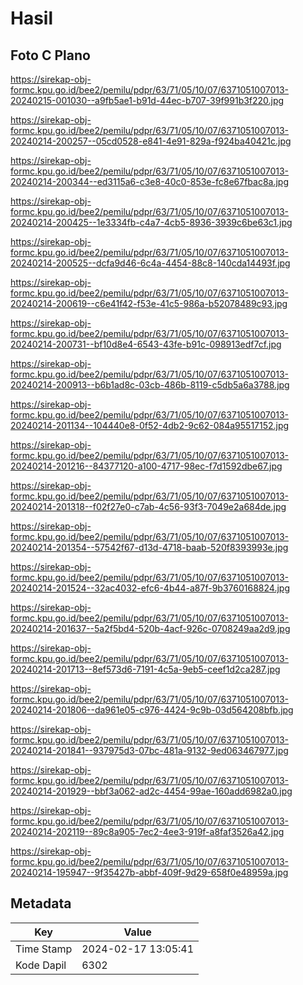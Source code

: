# Hasil

## Foto C Plano

https://sirekap-obj-formc.kpu.go.id/bee2/pemilu/pdpr/63/71/05/10/07/6371051007013-20240215-001030--a9fb5ae1-b91d-44ec-b707-39f991b3f220.jpg

https://sirekap-obj-formc.kpu.go.id/bee2/pemilu/pdpr/63/71/05/10/07/6371051007013-20240214-200257--05cd0528-e841-4e91-829a-f924ba40421c.jpg

https://sirekap-obj-formc.kpu.go.id/bee2/pemilu/pdpr/63/71/05/10/07/6371051007013-20240214-200344--ed3115a6-c3e8-40c0-853e-fc8e67fbac8a.jpg

https://sirekap-obj-formc.kpu.go.id/bee2/pemilu/pdpr/63/71/05/10/07/6371051007013-20240214-200425--1e3334fb-c4a7-4cb5-8936-3939c6be63c1.jpg

https://sirekap-obj-formc.kpu.go.id/bee2/pemilu/pdpr/63/71/05/10/07/6371051007013-20240214-200525--dcfa9d46-6c4a-4454-88c8-140cda14493f.jpg

https://sirekap-obj-formc.kpu.go.id/bee2/pemilu/pdpr/63/71/05/10/07/6371051007013-20240214-200619--c6e41f42-f53e-41c5-986a-b52078489c93.jpg

https://sirekap-obj-formc.kpu.go.id/bee2/pemilu/pdpr/63/71/05/10/07/6371051007013-20240214-200731--bf10d8e4-6543-43fe-b91c-098913edf7cf.jpg

https://sirekap-obj-formc.kpu.go.id/bee2/pemilu/pdpr/63/71/05/10/07/6371051007013-20240214-200913--b6b1ad8c-03cb-486b-8119-c5db5a6a3788.jpg

https://sirekap-obj-formc.kpu.go.id/bee2/pemilu/pdpr/63/71/05/10/07/6371051007013-20240214-201134--104440e8-0f52-4db2-9c62-084a95517152.jpg

https://sirekap-obj-formc.kpu.go.id/bee2/pemilu/pdpr/63/71/05/10/07/6371051007013-20240214-201216--84377120-a100-4717-98ec-f7d1592dbe67.jpg

https://sirekap-obj-formc.kpu.go.id/bee2/pemilu/pdpr/63/71/05/10/07/6371051007013-20240214-201318--f02f27e0-c7ab-4c56-93f3-7049e2a684de.jpg

https://sirekap-obj-formc.kpu.go.id/bee2/pemilu/pdpr/63/71/05/10/07/6371051007013-20240214-201354--57542f67-d13d-4718-baab-520f8393993e.jpg

https://sirekap-obj-formc.kpu.go.id/bee2/pemilu/pdpr/63/71/05/10/07/6371051007013-20240214-201524--32ac4032-efc6-4b44-a87f-9b3760168824.jpg

https://sirekap-obj-formc.kpu.go.id/bee2/pemilu/pdpr/63/71/05/10/07/6371051007013-20240214-201637--5a2f5bd4-520b-4acf-926c-0708249aa2d9.jpg

https://sirekap-obj-formc.kpu.go.id/bee2/pemilu/pdpr/63/71/05/10/07/6371051007013-20240214-201713--8ef573d6-7191-4c5a-9eb5-ceef1d2ca287.jpg

https://sirekap-obj-formc.kpu.go.id/bee2/pemilu/pdpr/63/71/05/10/07/6371051007013-20240214-201806--da961e05-c976-4424-9c9b-03d564208bfb.jpg

https://sirekap-obj-formc.kpu.go.id/bee2/pemilu/pdpr/63/71/05/10/07/6371051007013-20240214-201841--937975d3-07bc-481a-9132-9ed063467977.jpg

https://sirekap-obj-formc.kpu.go.id/bee2/pemilu/pdpr/63/71/05/10/07/6371051007013-20240214-201929--bbf3a062-ad2c-4454-99ae-160add6982a0.jpg

https://sirekap-obj-formc.kpu.go.id/bee2/pemilu/pdpr/63/71/05/10/07/6371051007013-20240214-202119--89c8a905-7ec2-4ee3-919f-a8faf3526a42.jpg

https://sirekap-obj-formc.kpu.go.id/bee2/pemilu/pdpr/63/71/05/10/07/6371051007013-20240214-195947--9f35427b-abbf-409f-9d29-658f0e48959a.jpg


## Metadata

| Key        | Value               |
| ---------- | ------------------- |
| Time Stamp | 2024-02-17 13:05:41 |
| Kode Dapil | 6302                |



